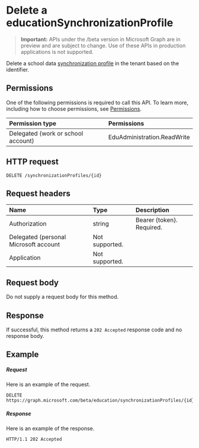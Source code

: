 # Delete a educationSynchronizationProfile

> **Important:** APIs under the /beta version in Microsoft Graph are in preview and are subject to change. Use of these APIs in production applications is not supported.

Delete a school data [synchronization profile](../resources/educationsynchronizationprofile.md) in the tenant based on the identifier.

## Permissions
One of the following permissions is required to call this API. To learn more, including how to choose permissions, see [Permissions](../concepts/permissions_reference.md).

| Permission type | Permissions |
|:-----------|:----------|
| Delegated (work or school account) | EduAdministration.ReadWrite |

## HTTP request
<!-- { "blockType": "ignored" } -->
```http
DELETE /synchronizationProfiles/{id}
```

## Request headers
| Name       | Type | Description|
|:-----------|:------|:----------|
| Authorization  | string  | Bearer {token}. Required.  |
|Delegated (personal Microsoft account|Not supported.|
|Application|Not supported.|

## Request body
Do not supply a request body for this method.
## Response
If successful, this method returns a `202 Accepted` response code and no response body.

## Example
##### Request
Here is an example of the request.
<!-- {
  "blockType": "request",
  "name": "get_synchronizationProfile"
}-->
```http
DELETE https://graph.microsoft.com/beta/education/synchronizationProfiles/{id}
```

##### Response
Here is an example of the response.
<!-- {
  "blockType": "response",
  "truncated": true
} -->
```http
HTTP/1.1 202 Accepted
```
